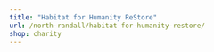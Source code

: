 ```yaml
---
title: "Habitat for Humanity ReStore"
url: /north-randall/habitat-for-humanity-restore/
shop: charity
---
```

